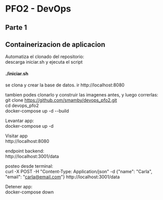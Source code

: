 # PFO2 - DevOps   
   
## Parte 1   
## Containerizacion de aplicacion   
   
Automatiza el clonado del repositorio:  
descarga iniciar.sh y ejecuta el script  
#### ./iniciar.sh  
se clona y crear la base de datos.
ir http://localhost:8080   
   
   
   
tambien podes clonarlo y construir las imagenes antes, y luego correrlas:    
git clone https://github.com/smamby/devops_pfo2.git  
cd devops_pfo2  
docker-compose up -d --build  

Levantar app:  
docker-compose up -d

Visitar app  
http://localhost:8080

endpoint backend:  
http://localhost:3001/data

posteo desde terminal:  
curl -X POST -H "Content-Type: Application/json" -d {"name": "Carla", "email": "carla@email.com"} http://localhost:3001/data


Detener app:  
docker-compose down

